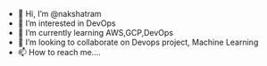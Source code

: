 - 👋 Hi, I’m @nakshatram
- 👀 I’m interested in DevOps
- 🌱 I’m currently learning AWS,GCP,DevOps
- 💞️ I’m looking to collaborate on Devops project, Machine Learning
- 📫 How to reach me....

<!---
nakshatram/nakshatram is a ✨ special ✨ repository because its `README.md` (this file) appears on your GitHub profile.
You can click the Preview link to take a look at your changes.
--->
